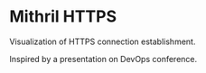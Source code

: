 # Mithril HTTPS
Visualization of HTTPS connection establishment.

Inspired by a presentation on DevOps conference.